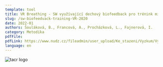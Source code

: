 ```yaml
---
template: tool
title: VR Breathing - SW využívající dechový biofeedback pro trénink mindfulness, relaxace a rytmického dýchání s využitím virtuální reality
slug: /sw-biofeedvack-training-VR-2020
date: 2022-01
authors: Šouláková, B., Francová, A., Procházková, L., Fajnerová, I.
category: Metodika
pdfFile: 
pdfLink: https://www.nudz.cz/fileadmin/user_upload/Ke_stazeni/Vyzkum/Vysledky/2021-05-svv-09-metodika.pdf
language: en
---
```


![tacr logo](/logo-tacr.png)
